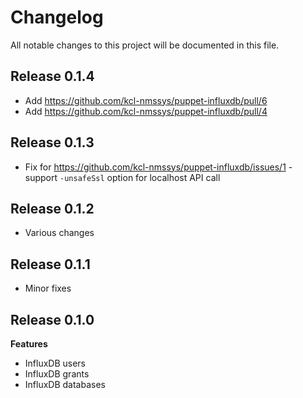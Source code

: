 # Changelog

All notable changes to this project will be documented in this file.

## Release 0.1.4

  * Add https://github.com/kcl-nmssys/puppet-influxdb/pull/6
  * Add https://github.com/kcl-nmssys/puppet-influxdb/pull/4

## Release 0.1.3
  * Fix for https://github.com/kcl-nmssys/puppet-influxdb/issues/1 - support `-unsafeSsl` option for localhost API call

## Release 0.1.2
  * Various changes

## Release 0.1.1
  * Minor fixes

## Release 0.1.0

**Features**
  * InfluxDB users
  * InfluxDB grants
  * InfluxDB databases
